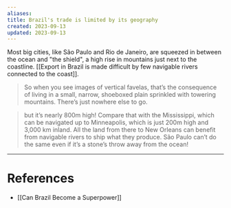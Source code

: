 ```yaml
---
aliases: 
title: Brazil's trade is limited by its geography
created: 2023-09-13
updated: 2023-09-13
---
```

Most big cities, like São Paulo and Rio de Janeiro, are squeezed in between the ocean and "the shield", a high rise in mountains just next to the coastline. [[Export in Brazil is made difficult by few navigable rivers connected to the coast]].

> So when you see images of vertical favelas, that’s the consequence of living in a small, narrow, shoeboxed plain sprinkled with towering mountains. There’s just nowhere else to go.

> but it’s nearly 800m high! Compare that with the Mississippi, which can be navigated up to Minneapolis, which is just 200m high and 3,000 km inland. All the land from there to New Orleans can benefit from navigable rivers to ship what they produce. São Paulo can’t do the same even if it’s a stone’s throw away from the ocean! 
---
# References
* [[Can Brazil Become a Superpower]]